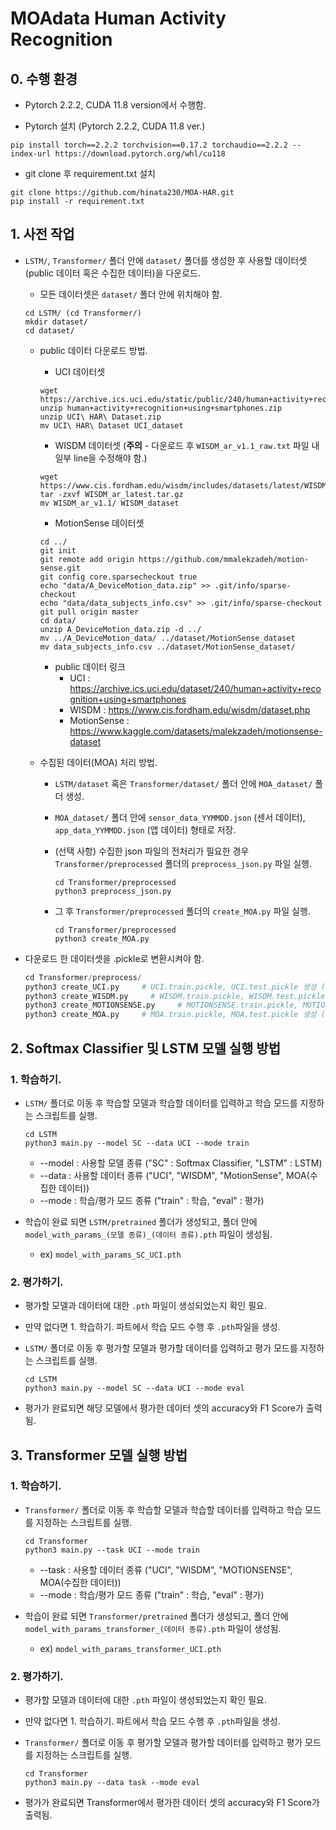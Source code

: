# MOAdata Human Activity Recognition

## 0. 수행 환경
* Pytorch 2.2.2, CUDA 11.8 version에서 수행함.
  
* Pytorch 설치 (Pytorch 2.2.2, CUDA 11.8 ver.)
```
pip install torch==2.2.2 torchvision==0.17.2 torchaudio==2.2.2 --index-url https://download.pytorch.org/whl/cu118
```

* git clone 후 requirement.txt 설치
```
git clone https://github.com/hinata230/MOA-HAR.git
pip install -r requirement.txt
```

## 1. 사전 작업
* `LSTM/`, `Transformer/` 폴더 안에 `dataset/` 폴더를 생성한 후 사용할 데이터셋(public 데이터 혹은 수집한 데이터)을 다운로드.
  * 모든 데이터셋은 `dataset/` 폴더 안에 위치해야 함.
  ```
  cd LSTM/ (cd Transformer/)
  mkdir dataset/
  cd dataset/
  ```
  * public 데이터 다운로드 방법.
    * UCI 데이터셋
    ```
    wget https://archive.ics.uci.edu/static/public/240/human+activity+recognition+using+smartphones.zip
    unzip human+activity+recognition+using+smartphones.zip
    unzip UCI\ HAR\ Dataset.zip
    mv UCI\ HAR\ Dataset UCI_dataset
    ```


    * WISDM 데이터셋 (**주의** - 다운로드 후 `WISDM_ar_v1.1_raw.txt` 파일 내 일부 line을 수정해야 함.)
    ```
    wget https://www.cis.fordham.edu/wisdm/includes/datasets/latest/WISDM_ar_latest.tar.gz
    tar -zxvf WISDM_ar_latest.tar.gz
    mv WISDM_ar_v1.1/ WISDM_dataset
    ```

    * MotionSense 데이터셋
    ```
    cd ../
    git init
    git remote add origin https://github.com/mmalekzadeh/motion-sense.git
    git config core.sparsecheckout true
    echo "data/A_DeviceMotion_data.zip" >> .git/info/sparse-checkout
    echo "data/data_subjects_info.csv" >> .git/info/sparse-checkout
    git pull origin master
    cd data/
    unzip A_DeviceMotion_data.zip -d ../
    mv ../A_DeviceMotion_data/ ../dataset/MotionSense_dataset
    mv data_subjects_info.csv ../dataset/MotionSense_dataset/
    ```  

    * public 데이터 링크
      * UCI : https://archive.ics.uci.edu/dataset/240/human+activity+recognition+using+smartphones
      * WISDM : https://www.cis.fordham.edu/wisdm/dataset.php
      * MotionSense : https://www.kaggle.com/datasets/malekzadeh/motionsense-dataset


  * 수집된 데이터(MOA) 처리 방법.
    * `LSTM/dataset` 혹은 `Transformer/dataset/` 폴더 안에 `MOA_dataset/` 폴더 생성.
    * `MOA_dataset/` 폴더 안에 `sensor_data_YYMMDD.json` (센서 데이터), `app_data_YYMMDD.json` (앱 데이터) 형태로 저장.
    * (선택 사항) 수집한 json 파일의 전처리가 필요한 경우 `Transformer/preprocessed` 폴더의 `preprocess_json.py` 파일 실행.
      ```
      cd Transformer/preprocessed
      python3 preprocess_json.py
      ```
      
    * 그 후 `Transformer/preprocessed` 폴더의 `create_MOA.py` 파일 실행.
      ```
      cd Transformer/preprocessed
      python3 create_MOA.py
      ```
 
* 다운로드 한 데이터셋을 .pickle로 변환시켜야 함.
  ```python
  cd Transformer/preprocess/
  python3 create_UCI.py     # UCI.train.pickle, UCI.test.pickle 생성 (public 데이터)
  python3 create_WISDM.py     # WISDM.train.pickle, WISDM.test.pickle 생성 (public 데이터)
  python3 create_MOTIONSENSE.py     # MOTIONSENSE.train.pickle, MOTIONSENSE.test.pickle 생성 (public 데이터)
  python3 create_MOA.py     # MOA.train.pickle, MOA.test.pickle 생성 (수집한 데이터) 
  ```


## 2. Softmax Classifier 및 LSTM 모델 실행 방법 
### 1. 학습하기.
* `LSTM/` 폴더로 이동 후 학습할 모델과 학습할 데이터를 입력하고 학습 모드를 지정하는 스크립트를 실행.
  
  ```
  cd LSTM
  python3 main.py --model SC --data UCI --mode train
  ```

    * --model : 사용할 모델 종류 ("SC" : Softmax Classifier, "LSTM" : LSTM)
    * --data : 사용할 데이터 종류 ("UCI", "WISDM", "MotionSense", MOA(수집한 데이터))
    * --mode : 학습/평가 모드 종류 ("train" : 학습, "eval" : 평가)

* 학습이 완료 되면 `LSTM/pretrained` 폴더가 생성되고, 폴더 안에 `model_with_params_(모델 종류)_(데이터 종류).pth` 파일이 생성됨.
  * ex) `model_with_params_SC_UCI.pth`

### 2. 평가하기.
* 평가할 모델과 데이터에 대한 `.pth` 파일이 생성되었는지 확인 필요.
* 만약 없다면 1. 학습하기. 파트에서 학습 모드 수행 후 `.pth`파일을 생성.
  
* `LSTM/` 폴더로 이동 후 평가할 모델과 평가할 데이터를 입력하고 평가 모드를 지정하는 스크립트를 실행.
  
  ```
  cd LSTM
  python3 main.py --model SC --data UCI --mode eval
  ```
* 평가가 완료되면 해당 모델에서 평가한 데이터 셋의 accuracy와 F1 Score가 출력됨.

## 3. Transformer 모델 실행 방법 
### 1. 학습하기.
* `Transformer/` 폴더로 이동 후 학습할 모델과 학습할 데이터를 입력하고 학습 모드를 지정하는 스크립트를 실행.
  
  ```
  cd Transformer
  python3 main.py --task UCI --mode train
  ```

    * --task : 사용할 데이터 종류 ("UCI", "WISDM", "MOTIONSENSE", MOA(수집한 데이터))
    * --mode : 학습/평가 모드 종류 ("train" : 학습, "eval" : 평가)

* 학습이 완료 되면 `Transformer/pretrained` 폴더가 생성되고, 폴더 안에 `model_with_params_transformer_(데이터 종류).pth` 파일이 생성됨.
  * ex) `model_with_params_transformer_UCI.pth`

### 2. 평가하기.
* 평가할 모델과 데이터에 대한 `.pth` 파일이 생성되었는지 확인 필요.
* 만약 없다면 1. 학습하기. 파트에서 학습 모드 수행 후 `.pth`파일을 생성.
  
* `Transformer/` 폴더로 이동 후 평가할 모델과 평가할 데이터를 입력하고 평가 모드를 지정하는 스크립트를 실행.
  
  ```
  cd Transformer
  python3 main.py --data task --mode eval
  ```
* 평가가 완료되면 Transformer에서 평가한 데이터 셋의 accuracy와 F1 Score가 출력됨.
